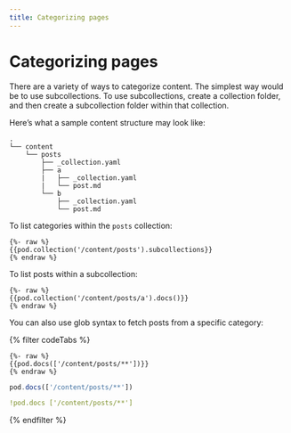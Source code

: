 ```yaml
---
title: Categorizing pages
---
```

# Categorizing pages

There are a variety of ways to categorize content. The simplest way would be to
use subcollections. To use subcollections, create a collection folder, and then
create a subcollection folder within that collection.

Here’s what a sample content structure may look like:

```
.
└── content
    └── posts
        ├── _collection.yaml
        ├── a
        |   ├── _collection.yaml
        |   └── post.md
        └── b
            ├── _collection.yaml
            └── post.md
```

To list categories within the `posts` collection:

```nunjucks
{%- raw %}
{{pod.collection('/content/posts').subcollections}}
{% endraw %}
```

To list posts within a subcollection:

```nunjucks
{%- raw %}
{{pod.collection('/content/posts/a').docs()}}
{% endraw %}
```

You can also use glob syntax to fetch posts from a specific category:

{% filter codeTabs %}

```nunjucks
{%- raw %}
{{pod.docs(['/content/posts/**'])}}
{% endraw %}
```
```javascript
pod.docs(['/content/posts/**'])
```
```yaml
!pod.docs ['/content/posts/**']
```

{% endfilter %}